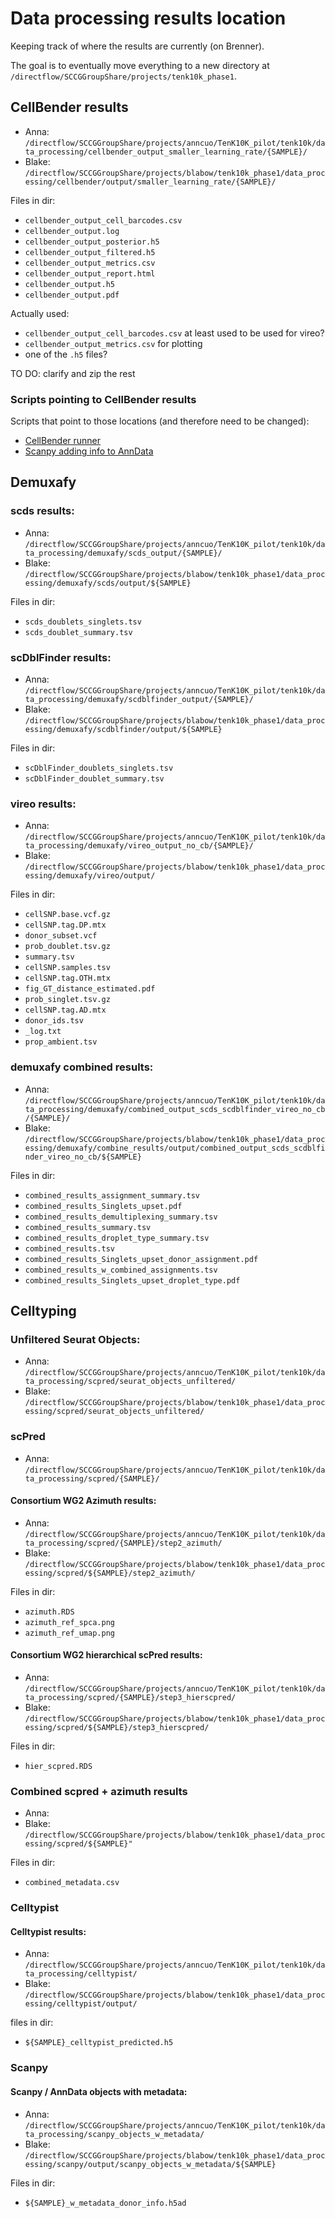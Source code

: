 # Data processing results location

Keeping track of where the results are currently (on Brenner).

The goal is to eventually move everything to a new directory at ```/directflow/SCCGGroupShare/projects/tenk10k_phase1```.

## CellBender results

  * Anna: ```/directflow/SCCGGroupShare/projects/anncuo/TenK10K_pilot/tenk10k/data_processing/cellbender_output_smaller_learning_rate/{SAMPLE}/```
  * Blake: ```/directflow/SCCGGroupShare/projects/blabow/tenk10k_phase1/data_processing/cellbender/output/smaller_learning_rate/{SAMPLE}/```

Files in dir:

* ```cellbender_output_cell_barcodes.csv```
* ```cellbender_output.log```
* ```cellbender_output_posterior.h5```
* ```cellbender_output_filtered.h5```
* ```cellbender_output_metrics.csv```
* ```cellbender_output_report.html```
* ```cellbender_output.h5```
* ```cellbender_output.pdf```

Actually used:

* ```cellbender_output_cell_barcodes.csv``` at least used to be used for vireo?
* ```cellbender_output_metrics.csv``` for plotting
* one of the ```.h5``` files?

TO DO: clarify and zip the rest

### Scripts pointing to CellBender results

Scripts that point to those locations (and therefore need to be changed):

* [CellBender runner](CellBender/cellbender_runner.qsub)
* [Scanpy adding info to AnnData](Scanpy/add_metadata_per_sample_no_norm.py)

## Demuxafy

### scds results:

* Anna: ```/directflow/SCCGGroupShare/projects/anncuo/TenK10K_pilot/tenk10k/data_processing/demuxafy/scds_output/{SAMPLE}/```
* Blake: ```/directflow/SCCGGroupShare/projects/blabow/tenk10k_phase1/data_processing/demuxafy/scds/output/${SAMPLE}```
  
Files in dir:

* `scds_doublets_singlets.tsv`
* `scds_doublet_summary.tsv`
  
### scDblFinder results:

*  Anna: ```/directflow/SCCGGroupShare/projects/anncuo/TenK10K_pilot/tenk10k/data_processing/demuxafy/scdblfinder_output/{SAMPLE}/```
* Blake: ```/directflow/SCCGGroupShare/projects/blabow/tenk10k_phase1/data_processing/demuxafy/scdblfinder/output/${SAMPLE}```
  
Files in dir:

* `scDblFinder_doublets_singlets.tsv` 
* `scDblFinder_doublet_summary.tsv`

### vireo results:

* Anna:  ```/directflow/SCCGGroupShare/projects/anncuo/TenK10K_pilot/tenk10k/data_processing/demuxafy/vireo_output_no_cb/{SAMPLE}/```
* Blake: `/directflow/SCCGGroupShare/projects/blabow/tenk10k_phase1/data_processing/demuxafy/vireo/output/`
  
Files in dir:

* `cellSNP.base.vcf.gz`
* `cellSNP.tag.DP.mtx`
* `donor_subset.vcf`
* `prob_doublet.tsv.gz`
* `summary.tsv`
* `cellSNP.samples.tsv` 
* `cellSNP.tag.OTH.mtx` 
* `fig_GT_distance_estimated.pdf`
* `prob_singlet.tsv.gz`
* `cellSNP.tag.AD.mtx` 
* `donor_ids.tsv`       
* `_log.txt`
* `prop_ambient.tsv`
  
### demuxafy combined results: 

* Anna:  ```/directflow/SCCGGroupShare/projects/anncuo/TenK10K_pilot/tenk10k/data_processing/demuxafy/combined_output_scds_scdblfinder_vireo_no_cb/{SAMPLE}/```
* Blake: `/directflow/SCCGGroupShare/projects/blabow/tenk10k_phase1/data_processing/demuxafy/combine_results/output/combined_output_scds_scdblfinder_vireo_no_cb/${SAMPLE}`
  
Files in dir: 

* `combined_results_assignment_summary.tsv`
* `combined_results_Singlets_upset.pdf`
* `combined_results_demultiplexing_summary.tsv`
* `combined_results_summary.tsv`
* `combined_results_droplet_type_summary.tsv `
* `combined_results.tsv`
* `combined_results_Singlets_upset_donor_assignment.pdf `
* `combined_results_w_combined_assignments.tsv`
* `combined_results_Singlets_upset_droplet_type.pdf`
  
## Celltyping

### Unfiltered Seurat Objects: 

* Anna: `/directflow/SCCGGroupShare/projects/anncuo/TenK10K_pilot/tenk10k/data_processing/scpred/seurat_objects_unfiltered/`
* Blake: `/directflow/SCCGGroupShare/projects/blabow/tenk10k_phase1/data_processing/scpred/seurat_objects_unfiltered/`

### scPred

* Anna: `/directflow/SCCGGroupShare/projects/anncuo/TenK10K_pilot/tenk10k/data_processing/scpred/{SAMPLE}/`

#### Consortium WG2 Azimuth results:

 * Anna:  ```/directflow/SCCGGroupShare/projects/anncuo/TenK10K_pilot/tenk10k/data_processing/scpred/{SAMPLE}/step2_azimuth/```
 * Blake: `/directflow/SCCGGroupShare/projects/blabow/tenk10k_phase1/data_processing/scpred/${SAMPLE}/step2_azimuth/`
    
Files in dir:

  * `azimuth.RDS`
  * `azimuth_ref_spca.png`
  * `azimuth_ref_umap.png`
    
#### Consortium WG2 hierarchical scPred results:

 * Anna:  ```/directflow/SCCGGroupShare/projects/anncuo/TenK10K_pilot/tenk10k/data_processing/scpred/{SAMPLE}/step3_hierscpred/```
 * Blake: `/directflow/SCCGGroupShare/projects/blabow/tenk10k_phase1/data_processing/scpred/${SAMPLE}/step3_hierscpred/`
   
Files in dir:

* `hier_scpred.RDS`
  
### Combined scpred + azimuth results

* Anna: 
* Blake: `/directflow/SCCGGroupShare/projects/blabow/tenk10k_phase1/data_processing/scpred/${SAMPLE}"`
  
Files in dir: 

* `combined_metadata.csv`
  
### Celltypist

#### Celltypist results:

* Anna: ```/directflow/SCCGGroupShare/projects/anncuo/TenK10K_pilot/tenk10k/data_processing/celltypist/```
* Blake: `/directflow/SCCGGroupShare/projects/blabow/tenk10k_phase1/data_processing/celltypist/output/`
   
files in dir:

* `${SAMPLE}_celltypist_predicted.h5`
  
### Scanpy

#### Scanpy / AnnData objects with metadata:

* Anna:  ```/directflow/SCCGGroupShare/projects/anncuo/TenK10K_pilot/tenk10k/data_processing/scanpy_objects_w_metadata/```
* Blake: `/directflow/SCCGGroupShare/projects/blabow/tenk10k_phase1/data_processing/scanpy/output/scanpy_objects_w_metadata/${SAMPLE}`
   
Files in dir:

* `${SAMPLE}_w_metadata_donor_info.h5ad`
